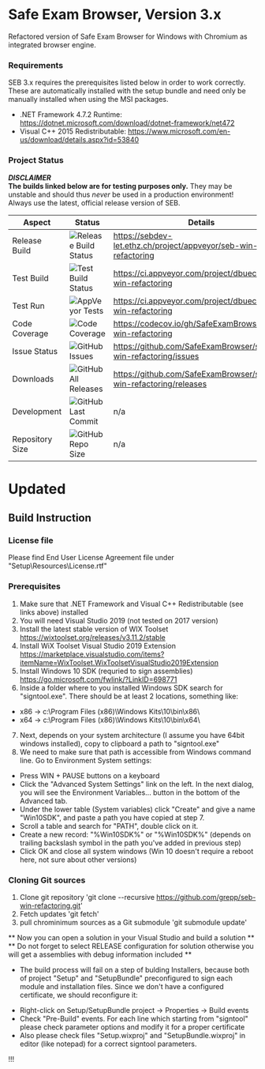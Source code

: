 # Safe Exam Browser, Version 3.x

Refactored version of Safe Exam Browser for Windows with Chromium as integrated browser engine.

### Requirements

SEB 3.x requires the prerequisites listed below in order to work correctly. These are automatically installed with the setup bundle and need only be manually installed when using the MSI packages.

* .NET Framework 4.7.2 Runtime: https://dotnet.microsoft.com/download/dotnet-framework/net472
* Visual C++ 2015 Redistributable: https://www.microsoft.com/en-us/download/details.aspx?id=53840

### Project Status

**_DISCLAIMER_**\
**The builds linked below are for testing purposes only.** They may be unstable and should thus _never_ be used in a production environment! Always use the latest, official release version of SEB.

| Aspect          | Status                                                                                                                | Details                                                         |
| --------------- | --------------------------------------------------------------------------------------------------------------------- | --------------------------------------------------------------- |
| Release Build   | ![Release Build Status](https://sebdev-let.ethz.ch/api/projects/status/kq78qrjtnpk82ti0?svg=true)                     | https://sebdev-let.ethz.ch/project/appveyor/seb-win-refactoring |
| Test Build      | ![Test Build Status](https://ci.appveyor.com/api/projects/status/a56akt9r174570m7?svg=true)                           | https://ci.appveyor.com/project/dbuechel/seb-win-refactoring    |
| Test Run        | ![AppVeyor Tests](https://img.shields.io/appveyor/tests/dbuechel/seb-win-refactoring?logo=appveyor&logoColor=%23ccc)  | https://ci.appveyor.com/project/dbuechel/seb-win-refactoring    |
| Code Coverage   | ![Code Coverage](https://codecov.io/gh/SafeExamBrowser/seb-win-refactoring/branch/master/graph/badge.svg)             | https://codecov.io/gh/SafeExamBrowser/seb-win-refactoring       |
| Issue Status    | ![GitHub Issues](https://img.shields.io/github/issues/safeexambrowser/seb-win-refactoring?logo=github)                | https://github.com/SafeExamBrowser/seb-win-refactoring/issues   |
| Downloads       | ![GitHub All Releases](https://img.shields.io/github/downloads/safeexambrowser/seb-win-refactoring/total?logo=github) | https://github.com/SafeExamBrowser/seb-win-refactoring/releases |
| Development     | ![GitHub Last Commit](https://img.shields.io/github/last-commit/safeexambrowser/seb-win-refactoring?logo=github)      | n/a                                                             |
| Repository Size | ![GitHub Repo Size](https://img.shields.io/github/repo-size/safeexambrowser/seb-win-refactoring?logo=github)          | n/a                                                             |



# Updated

## Build Instruction

### License file
Please find End User License Agreement file under "Setup\Resources\License.rtf"

### Prerequisites

1. Make sure that .NET Framework and Visual C++ Redistributable (see links above) installed
2. You will need Visual Studio 2019 (not tested on 2017 version)
3. Install the latest stable version of WIX Toolset https://wixtoolset.org/releases/v3.11.2/stable
4. Install WiX Toolset Visual Studio 2019 Extension https://marketplace.visualstudio.com/items?itemName=WixToolset.WixToolsetVisualStudio2019Extension
5. Install Windows 10 SDK (requried to sign assemblies) https://go.microsoft.com/fwlink/?LinkID=698771
6. Inside a folder where to you installed Windows SDK search for "signtool.exe". There should be at least 2 locations, something like:
* x86 -> c:\Program Files (x86)\Windows Kits\10\bin\x86\
* x64 -> c:\Program Files (x86)\Windows Kits\10\bin\x64\
7. Next, depends on your system architecture (I assume you have 64bit windows installed), copy to clipboard a path to "signtool.exe"
8. We need to make sure that path is accessible from Windows command line. Go to Environment System settings:
* Press WIN + PAUSE buttons on a keyboard
* Click the "Advanced System Settings" link on the left. In the next dialog, you will see the Environment Variables... button in the bottom of the Advanced tab.
* Under the lower table (System variables) click "Create" and give a name "Win10SDK", and paste a path you have copied at step 7.
* Scroll a table and search for "PATH", double click on it.
* Create a new record: "%Win10SDK%" or "%Win10SDK%\" (depends on trailing backslash symbol in the path you've added in previous step)
* Click OK and close all system windows (Win 10 doesn't require a reboot here, not sure about other versions)

### Cloning Git sources

1. Clone git repository 'git clone --recursive https://github.com/grepp/seb-win-refactoring.git'
2. Fetch updates 'git fetch'
3. pull chrominimum sources as a Git submodule 'git submodule update'

** Now you can open a solution in your Visual Studio and build a solution **
** Do not forget to select RELEASE configuration for solution otherwise you will get a assemblies with debug information included **

* The build process will fail on a step of bulding Installers, because both of project "Setup" and "SetupBundle" preconfigured to sign each module and installation files.
Since we don't have a configured certificate, we should reconfigure it:
- Right-click on Setup/SetupBundle project -> Properties -> Build events
- Check "Pre-Build" events. For each line which starting from "signtool" please check parameter options and modify it for a proper certificate
- Also please check files "Setup.wixproj" and "SetupBundle.wixproj" in editor (like notepad) for a correct signtool parameters.

!!!